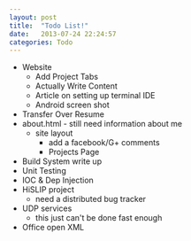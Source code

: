 ```yaml
---
layout: post
title:  "Todo List!"
date:   2013-07-24 22:24:57
categories: Todo
---
```


- Website
   - Add Project Tabs
   - Actually Write Content
   - Article on setting up terminal IDE
   - Android screen shot
- Transfer Over Resume
- about.html - still need information about me
   - site layout
       - add a facebook/G+ comments
       - Projects Page
- Build System write up
- Unit Testing
- IOC & Dep Injection
- HiSLIP project
  - need a distributed bug tracker
- UDP services
  - this just can't be done fast enough
- Office open XML

